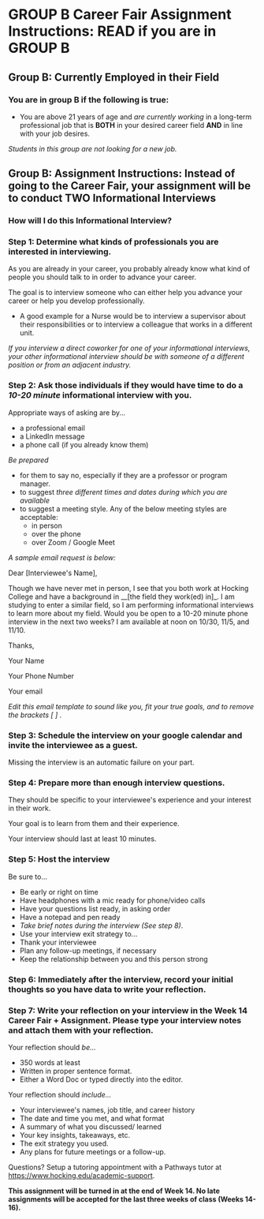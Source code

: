 # GROUP B Career Fair Assignment Instructions: READ if you are in GROUP B

## Group B: Currently Employed in their Field

### **You are in group B if the following is true:**

- You are above 21 years of age and *are currently working* in a long-term professional job that is **BOTH** in your desired career field **AND** in line with your job desires.

*Students in this group are not looking for a new job.*

## Group B: Assignment Instructions: Instead of going to the Career Fair, your assignment will be to conduct TWO Informational Interviews

### **How will I do this Informational Interview?**

### **Step 1: Determine what kinds of professionals you are interested in interviewing.**

As you are already in your career, you probably already know what kind of people you should talk to in order to advance your career.

The goal is to interview someone who can either help you advance your career or help you develop professionally.

- A good example for a Nurse would be to interview a supervisor about their responsibilities or to interview a colleague that works in a different unit.

*If you interview a direct coworker for one of your informational interviews, your other informational interview should be with someone of a different position or from an adjacent industry.*

### **Step 2: Ask those individuals if they would have time to do a *10-20 minute* informational interview with you.**

Appropriate ways of asking are by...

- a professional email
- a LinkedIn message
- a phone call (if you already know them)

*Be prepared*

- for them to say no, especially if they are a professor or program manager.
- to suggest *three different times and dates during which you are available*
- to suggest a meeting style. Any of the below meeting styles are acceptable:
  - in person
  - over the phone
  - over Zoom / Google Meet

*A sample email request is below:*

Dear [Interviewee's Name],

Though we have never met in person, I see that you both work at Hocking College and have a background in __[the field they work(ed) in]_. I am studying to enter a similar field, so I am performing informational interviews to learn more about my field. Would you be open to a 10-20 minute phone interview in the next two weeks? I am available at noon on 10/30, 11/5, and 11/10.

Thanks,

Your Name

Your Phone Number

Your email

*Edit this email template to sound like you, fit your true goals, and to remove the brackets [ ] .*

### **Step 3: Schedule the interview on your google calendar** and invite the interviewee as a guest.

Missing the interview is an automatic failure on your part.

### **Step 4: Prepare more than enough interview questions.**

They should be specific to your interviewee's experience and your interest in their work.

Your goal is to learn from them and their experience.

Your interview should last at least 10 minutes.

### **Step 5: Host the interview**

Be sure to...

- Be early or right on time
- Have headphones with a mic ready for phone/video calls
- Have your questions list ready, in asking order
- Have a notepad and pen ready
- *Take brief notes during the interview (See step 8)*.
- Use your interview exit strategy to...
- Thank your interviewee
- Plan any follow-up meetings, if necessary
- Keep the relationship between you and this person strong

### **Step 6: Immediately after the interview, record your initial thoughts** so you have data to write your reflection.

### **Step 7: Write your reflection** on your interview in the Week 14 Career Fair + Assignment. **Please type your interview notes and attach them with your reflection**.

Your reflection should *be...*

- 350 words at least
- Written in proper sentence format.
- Either a Word Doc or typed directly into the editor.

Your reflection should *include...*

- Your interviewee's names, job title, and career history
- The date and time you met, and what format
- A summary of what you discussed/ learned
- Your key insights, takeaways, etc.
- The exit strategy you used.
- Any plans for future meetings or a follow-up.

Questions? Setup a tutoring appointment with a Pathways tutor at <https://www.hocking.edu/academic-support>.

**This assignment will be turned in at the end of Week 14. No late assignments will be accepted for the last three weeks of class (Weeks 14-16).**
